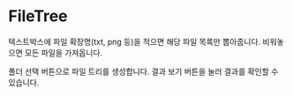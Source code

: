 # FileTree

텍스트박스에 파일 확장명(txt, png 등)을 적으면 해당 파일 목록만 뽑아줍니다.
비워놓으면 모든 파일을 가져옵니다.

폴더 선택 버튼으로 파일 트리를 생성합니다.
결과 보기 버튼을 눌러 결과를 확인할 수 있습니다.
